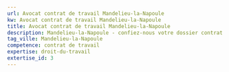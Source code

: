 ```yaml
---
url: Avocat contrat de travail Mandelieu-la-Napoule
kw: Avocat contrat de travail Mandelieu-la-Napoule
title: Avocat contrat de travail Mandelieu-la-Napoule
description: Mandelieu-la-Napoule - confiez-nous votre dossier contrat de travail
tag_ville: Mandelieu-la-Napoule
competence: contrat de travail
expertise: droit-du-travail
extertise_id: 3
---
```

